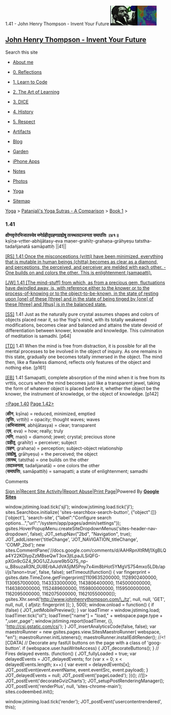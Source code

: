 1.41 - John Henry Thompson - Invent Your Future [![John Henry Thompson - Invent Your Future](../../../_/rsrc/1329567069254/config/customLogo.gif-revision=6.png)](../../../index.html)

[John Henry Thompson - Invent Your Future](../../../index.html)
---------------------------------------------------------------

Search this site

*   [About me](../../../home.html)
    
*   [0\. Reflections](../../../0-refections-on-learning.html)
    
*   [1\. Learn to Code](../../../learning-to-program.html)
    
*   [2\. The Art of Learning](../../../the-art-of-learning.html)
    
*   [3\. DICE](../../../3-dice.html)
    
*   [4\. History](../../../4-history.html)
    
*   [5\. Respect](../../../heros.html)
    
*   [Artifacts](../../../artifacts.html)
    
*   [Blog](../../../z-blog-1.html)
    
*   [Garden](../../../4-garden.html)
    
*   [iPhone Apps](../../../iphone-apps.html)
    
*   [Notes](../../../notes.html)
    
*   [Photos](../../../family.html)
    
*   [Yoga](../../../yoga.html)
    
*   [Sitemap](../../../system/app/pages/sitemap/hierarchy.html)
    

[Yoga](../../../yoga.html)‎ > ‎[Patanjali's Yoga Sutras - A Comparison](../../patanjani.html)‎ > ‎[Book 1](../book-1.html)‎ > ‎

### 1.41

**क्षीणवृत्तेरभिजातस्येव मणेर्ग्रहीतृग्रहणग्राह्येषु तत्स्थतदञ्जनता समापत्तिः ॥४१॥**  
kṣīṇa-vṛtter-abhijātasy-eva maṇer-grahītṛ-grahaṇa-grāhyeṣu tatstha-tadañjanatā samāpattiḥ ||41||  
  
  
[\[RS\] 1.41 Once the misconceptions (vritti) have been minimized, everything that is mutable in human beings (chitta) becomes as clear as a diamond, and perceptions, the perceived, and perceiver are melded with each other. - One builds on and colors the other. This is enlightenment (samapatti).](http://www.ashtangayoga.info/philosophy/yoga-sutra-patanjali/chapter-1/item/kshina-vritter-abhijatasy-maner-grahitri-grahana/)  
  
[\[JW\] 1.41 \[The mind-stuff\] from which, as from a precious gem, fluctuations have dwindled away, is, with reference either to the knower or to the process-of-knowing or to the object-to-be-known, in the state of resting upon \[one\] of these \[three\] and in the state of being tinged by \[one\] of these \[three\] and \[thus\] is in the balanced state.](http://books.google.com/books?id=YzFImjtOxUwC&pg=PA77&ci=134%2C1137%2C723%2C289&source=bookclip)  
  
[\[SS\]](http://www.amazon.com/Yoga-Sutras-Patanjali-Commentary-Satchidananda/dp/0932040381) 1.41 Just as the naturally pure crystal assumes shapes and colors of objects placed near it, so the Yogi's mind, with its totally weakened modifications, becomes clear and balanced and attains the state devoid of differentiation between knower, knowable and knowledge. This culmination of meditation is samadhi. \[p64\]  
  
[\[TD\]](http://www.amazon.com/Heart-Yoga-Developing-Personal-Practice/dp/089281764X/ref=sr_1_5?ie=UTF8&qid=1326228195&sr=8-5) 1.41 When the mind is free from distraction, it is possible for all the mental processes to be involved in the object of inquiry. As one remains in this state, gradually one becomes totally immersed in the object. The mind then, like a flawless diamond, reflects only features of the object and nothing else. \[p161\]  
  
[\[EB\]](http://www.amazon.com/Yoga-Sutras-Patanjali-Translation-Commentary/dp/0865477361/ref=sr_1_1?ie=UTF8&s=books&qid=1250508322&sr=1-1) 1.41 Samapatti, complete absorption of the mind when it is free from its vrttis, occurs when the mind becomes just like a transparent jewel, taking the form of whatever object is placed before it, whether the object be the knower, the instrument of knowledge, or the object of knowledge. \[p142\]  
  
  
[<Page 1.40](140.html)  [Page 1.42>](142.html)  
  
  
  
  

(**क्षीन**, kṣīna) = reduced, minimized, emptied  
(**वृत्तिः**, vṛttiḥ) = opacity; thought waves; waves  
(**अभिजातस्य**, abhijātasya) = clear; transparent  
(**एव**, eva) = how; really; truly  
(**मणि**, maṇi) = diamond; jewel; crystal; precious stone  
(**ग्रहीतृ**, grahītṛ) = perceiver; subject  
(**ग्रहण**, grahaṇa) = perception; subject-object relationship  
(**ग्राह्येषु**, grāhyeṣu) = the perceived; the object  
(**तत्स्थ**, tatstha) = one builds on the other  
(**तदञ्जनता**, tadañjanatā) = one colors the other  
(**समापत्तिः**, samāpattiḥ) = samapatti; a state of enlightenment; samadhi

Comments

[Sign in](https://accounts.google.com/ServiceLogin?continue=http://sites.google.com/a/johnhenrythompson.com/jht/yoga/patanjani/book-1/141&service=jotspot)|[Recent Site Activity](../../../system/app/pages/recentChanges.html)|[Report Abuse](http://sites.google.com/a/johnhenrythompson.com/jht/system/app/pages/reportAbuse)|[Print Page](javascript:;)|Powered By **[Google Sites](http://sites.google.com/site)**

window.jstiming.load.tick('sjl'); window.jstiming.load.tick('jl'); sites.Searchbox.initialize( 'sites-searchbox-search-button', {"object":\[\]}\['object'\], 'search-site', {"label":"Configure search options...","url":"/system/app/pages/admin/settings"}); gsites.HoverPopupMenu.createSiteDropdownMenus('sites-header-nav-dropdown', false); JOT\_setupNav("2bd", "Navigation", true); JOT\_addListener('titleChange', 'JOT\_NAVIGATION\_titleChange', 'COMP\_2bd'); new sites.CommentPane('//docs.google.com/comments/d/AAHRpnXtRMj1XgBLQa4Y22KDIypZzMBseQwT3ox3jtLpaJLSiQFG-pXGn9cGZ4\_9OG1JZJusre9b5Q7S\_np-u\_B8suzaR3N\_0U8ErbAJdVA5jlM5Pny7x4im8bHot5YMgVS754mxo5LDb/api/js?anon=true', false, false); setTimeout(function() { var fingerprint = gsites.date.TimeZone.getFingerprint(\[1109635200000, 1128902400000, 1130657000000, 1143333000000, 1143806400000, 1145000000000, 1146380000000, 1152489600000, 1159800000000, 1159500000000, 1162095000000, 1162075000000, 1162105500000\]); gsites.Xhr.send('http://www.johnhenrythompson.com/\_/tz', null, null, 'GET', null, null, { afjstz: fingerprint }); }, 500); window.onload = function() { if (false) { JOT\_setMobilePreview(); } var loadTimer = window.jstiming.load; loadTimer.tick("ol"); loadTimer\["name"\] = "load," + webspace.page.type + ",user\_page"; window.jstiming.report(loadTimer, {}, 'http://csi.gstatic.com/csi'); } JOT\_insertAnalyticsCode(false, false); var maestroRunner = new gsites.pages.view.SitesMaestroRunner( webspace, "en"); maestroRunner.initListeners(); maestroRunner.installEditRender(); //<!\[CDATA\[ // Decorate any fastUI buttons on the page with a class of 'goog-button'. if (webspace.user.hasWriteAccess) { JOT\_decorateButtons(); } // Fires delayed events. (function() { JOT\_fullyLoaded = true; var delayedEvents = JOT\_delayedEvents; for (var x = 0; x < delayedEvents.length; x++) { var event = delayedEvents\[x\]; JOT\_postEvent(event.eventName, event.eventSrc, event.payload); } JOT\_delayedEvents = null; JOT\_postEvent('pageLoaded'); })(); //\]\]> JOT\_postEvent('decorateGvizCharts'); JOT\_setupPostRenderingManager(); JOT\_postEvent('renderPlus', null, 'sites-chrome-main'); sites.codeembed.init();

window.jstiming.load.tick('render'); JOT\_postEvent('usercontentrendered', this);